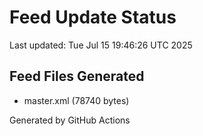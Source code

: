 # Feed Update Status
Last updated: Tue Jul 15 19:46:26 UTC 2025

## Feed Files Generated
- master.xml (78740 bytes)

Generated by GitHub Actions
